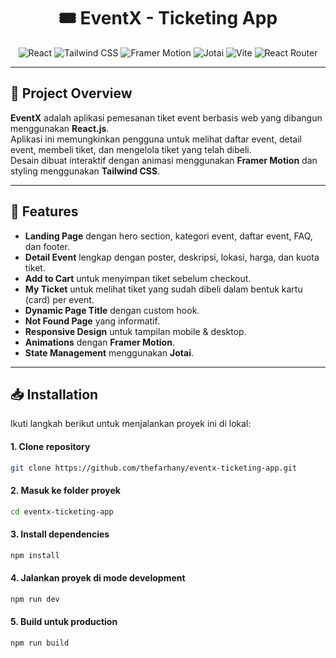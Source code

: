 <h1 align="center">🎟️ EventX - Ticketing App </h1>

<p align="center">
  <img src="https://img.shields.io/badge/React-%231A192B?style=for-the-badge&logo=react&logoColor=%2361DAFB" alt="React" />
  <img src="https://img.shields.io/badge/Tailwind%20CSS-%231d799a?style=for-the-badge&logo=tailwindcss" alt="Tailwind CSS" />
  <img src="https://img.shields.io/badge/Framer%20Motion-%230055FF?style=for-the-badge&logo=framer" alt="Framer Motion" />
  <img src="https://img.shields.io/badge/Jotai-000000?style=for-the-badge&logo=jotai&logoColor=white" alt="Jotai" />
  <img src="https://img.shields.io/badge/Vite-646CFF?style=for-the-badge&logo=vite&logoColor=white" alt="Vite" />
  <img src="https://img.shields.io/badge/React%20Router-%23171920?style=for-the-badge&logo=reactrouter&logoColor=%23CA4245" alt="React Router" />
</p>

---

## 📌 Project Overview

**EventX** adalah aplikasi pemesanan tiket event berbasis web yang dibangun menggunakan **React.js**.  
Aplikasi ini memungkinkan pengguna untuk melihat daftar event, detail event, membeli tiket, dan mengelola tiket yang telah dibeli.  
Desain dibuat interaktif dengan animasi menggunakan **Framer Motion** dan styling menggunakan **Tailwind CSS**.

---

## 🚀 Features

- **Landing Page** dengan hero section, kategori event, daftar event, FAQ, dan footer.
- **Detail Event** lengkap dengan poster, deskripsi, lokasi, harga, dan kuota tiket.
- **Add to Cart** untuk menyimpan tiket sebelum checkout.
- **My Ticket** untuk melihat tiket yang sudah dibeli dalam bentuk kartu (card) per event.
- **Dynamic Page Title** dengan custom hook.
- **Not Found Page** yang informatif.
- **Responsive Design** untuk tampilan mobile & desktop.
- **Animations** dengan **Framer Motion**.
- **State Management** menggunakan **Jotai**.

---

## 📥 Installation

Ikuti langkah berikut untuk menjalankan proyek ini di lokal:

#### 1. Clone repository

```bash
git clone https://github.com/thefarhany/eventx-ticketing-app.git
```

#### 2. Masuk ke folder proyek

```bash
cd eventx-ticketing-app
```

#### 3. Install dependencies

```bash
npm install
```

#### 4. Jalankan proyek di mode development

```bash
npm run dev
```

#### 5. Build untuk production

```bash
npm run build
```
